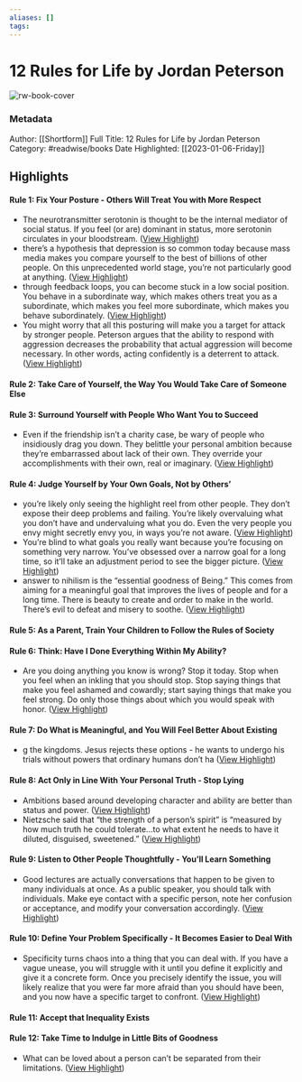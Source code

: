 ```yaml
---
aliases: []
tags:
---
```

# 12 Rules for Life by Jordan Peterson

![rw-book-cover](https://media.shortform.com/covers/png/12-rules-for-life-cover.png)
### Metadata
Author: [[Shortform]]
Full Title: 12 Rules for Life by Jordan Peterson
Category: #readwise/books
Date Highlighted: [[2023-01-06-Friday]]

## Highlights
#### Rule 1: Fix Your Posture - Others Will Treat You with More Respect
- The neurotransmitter serotonin is thought to be the internal mediator of social status. If you feel (or are) dominant in status, more serotonin circulates in your bloodstream. ([View Highlight](https://www.shortform.com/app/highlights/29261b13-8b84-45f9-ac4d-36f92a8d40d6))
- there’s a hypothesis that depression is so common today because mass media makes you compare yourself to the best of billions of other people. On this unprecedented world stage, you’re not particularly good at anything. ([View Highlight](https://www.shortform.com/app/highlights/7299d1fb-59bb-4e0a-8a8d-b5736f472304))
- through feedback loops, you can become stuck in a low social position. You behave in a subordinate way, which makes others treat you as a subordinate, which makes you feel more subordinate, which makes you behave subordinately. ([View Highlight](https://www.shortform.com/app/highlights/964a200d-2439-4079-8cb7-7bd246b0024f))
- You might worry that all this posturing will make you a target for attack by stronger people. Peterson argues that the ability to respond with aggression decreases the probability that actual aggression will become necessary. In other words, acting confidently is a deterrent to attack. ([View Highlight](https://www.shortform.com/app/highlights/f719b1ad-6372-4294-9f8b-5abba7b733cf))
#### Rule 2: Take Care of Yourself, the Way You Would Take Care of Someone Else
#### Rule 3: Surround Yourself with People Who Want You to Succeed
- Even if the friendship isn’t a charity case, be wary of people who insidiously drag you down. They belittle your personal ambition because they’re embarrassed about lack of their own. They override your accomplishments with their own, real or imaginary. ([View Highlight](https://www.shortform.com/app/highlights/87ec5f2a-4613-4f81-bd8d-5904e042941e))
#### Rule 4: Judge Yourself by Your Own Goals, Not by Others’
- you’re likely only seeing the highlight reel from other people. They don’t expose their deep problems and failing. You’re likely overvaluing what you don’t have and undervaluing what you do. Even the very people you envy might secretly envy you, in ways you’re not aware. ([View Highlight](https://www.shortform.com/app/highlights/c0184950-5ea0-4b8c-a377-9c01d3b8bf17))
- You’re blind to what goals you really want because you’re focusing on something very narrow. You’ve obsessed over a narrow goal for a long time, so it’ll take an adjustment period to see the bigger picture. ([View Highlight](https://www.shortform.com/app/highlights/58b6cfc8-a18b-4173-a994-31ce46641048))
- answer to nihilism is the “essential goodness of Being.” This comes from aiming for a meaningful goal that improves the lives of people and for a long time. There is beauty to create and order to make in the world. There’s evil to defeat and misery to soothe. ([View Highlight](https://www.shortform.com/app/highlights/64281554-a084-4cd5-aa0f-57430e6376ae))
#### Rule 5: As a Parent, Train Your Children to Follow the Rules of Society
#### Rule 6: Think: Have I Done Everything Within My Ability?
- Are you doing anything you know is wrong? Stop it today. Stop when you feel when an inkling that you should stop. Stop saying things that make you feel ashamed and cowardly; start saying things that make you feel strong. Do only those things about which you would speak with honor. ([View Highlight](https://www.shortform.com/app/highlights/8f713dad-91a8-4e8e-aa8d-aa5d03154e78))
#### Rule 7: Do What is Meaningful, and You Will Feel Better About Existing
- g the kingdoms. Jesus rejects these options - he wants to undergo his trials without powers that ordinary humans don’t ha ([View Highlight](https://www.shortform.com/app/highlights/0a79e9ba-c9aa-42e1-8cb6-88addcb956ec))
#### Rule 8: Act Only in Line With Your Personal Truth - Stop Lying
- Ambitions based around developing character and ability are better than status and power. ([View Highlight](https://www.shortform.com/app/highlights/f49ed76b-b5aa-466b-8f78-8d5d78242807))
- Nietzsche said that “the strength of a person’s spirit” is “measured by how much truth he could tolerate...to what extent he needs to have it diluted, disguised, sweetened.” ([View Highlight](https://www.shortform.com/app/highlights/9846aa5f-3cb1-4fa3-9d9b-8443b54bc89d))
#### Rule 9: Listen to Other People Thoughtfully - You’ll Learn Something
- Good lectures are actually conversations that happen to be given to many individuals at once. As a public speaker, you should talk with individuals. Make eye contact with a specific person, note her confusion or acceptance, and modify your conversation accordingly. ([View Highlight](https://www.shortform.com/app/highlights/9e1c212d-4173-4fb4-8e8a-4197a6b430ed))
#### Rule 10: Define Your Problem Specifically - It Becomes Easier to Deal With
- Specificity turns chaos into a thing that you can deal with. If you have a vague unease, you will struggle with it until you define it explicitly and give it a concrete form. Once you precisely identify the issue, you will likely realize that you were far more afraid than you should have been, and you now have a specific target to confront. ([View Highlight](https://www.shortform.com/app/highlights/e67c8f68-912f-4504-b829-9263e3a83904))
#### Rule 11: Accept that Inequality Exists
#### Rule 12: Take Time to Indulge in Little Bits of Goodness
- What can be loved about a person can’t be separated from their limitations. ([View Highlight](https://www.shortform.com/app/highlights/279efcbb-1b5e-4a17-b20c-b72fa0546fd5))
